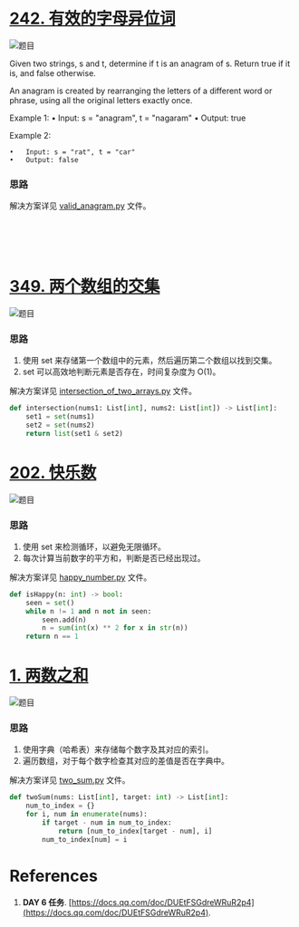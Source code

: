 
# [242. 有效的字母异位词](https://leetcode.cn/problems/valid-anagram/)

![题目](jpgs/242.jpg)

Given two strings, s and t, determine if t is an anagram of s. Return true if it is, and false otherwise.

An anagram is created by rearranging the letters of a different word or phrase, using all the original letters exactly once.

 
Example 1:
	•	Input: s = "anagram", t = "nagaram"
	•	Output: true

Example 2:

	•	Input: s = "rat", t = "car"
	•	Output: false


### 思路

解决方案详见 [valid_anagram.py](codes/valid_anagram.py) 文件。
```python
 


 
```

# [349. 两个数组的交集](https://leetcode.cn/problems/intersection-of-two-arrays/)

![题目](jpgs/349.jpg)

### 思路
1. 使用 set 来存储第一个数组中的元素，然后遍历第二个数组以找到交集。
2. set 可以高效地判断元素是否存在，时间复杂度为 O(1)。

解决方案详见 [intersection_of_two_arrays.py](codes/intersection_of_two_arrays.py) 文件。

```python
def intersection(nums1: List[int], nums2: List[int]) -> List[int]:
    set1 = set(nums1)
    set2 = set(nums2)
    return list(set1 & set2)
```

# [202. 快乐数](https://leetcode.cn/problems/happy-number/)

![题目](jpgs/202.jpg)

### 思路
1. 使用 set 来检测循环，以避免无限循环。
2. 每次计算当前数字的平方和，判断是否已经出现过。

解决方案详见 [happy_number.py](codes/happy_number.py) 文件。

```python
def isHappy(n: int) -> bool:
    seen = set()
    while n != 1 and n not in seen:
        seen.add(n)
        n = sum(int(x) ** 2 for x in str(n))
    return n == 1
```

# [1. 两数之和](https://leetcode.cn/problems/two-sum/)

![题目](jpgs/1.jpg)

### 思路
1. 使用字典（哈希表）来存储每个数字及其对应的索引。
2. 遍历数组，对于每个数字检查其对应的差值是否在字典中。

解决方案详见 [two_sum.py](codes/two_sum.py) 文件。

```python
def twoSum(nums: List[int], target: int) -> List[int]:
    num_to_index = {}
    for i, num in enumerate(nums):
        if target - num in num_to_index:
            return [num_to_index[target - num], i]
        num_to_index[num] = i
```

# References

1. **DAY 6 任务**. [https://docs.qq.com/doc/DUEtFSGdreWRuR2p4](https://docs.qq.com/doc/DUEtFSGdreWRuR2p4).
